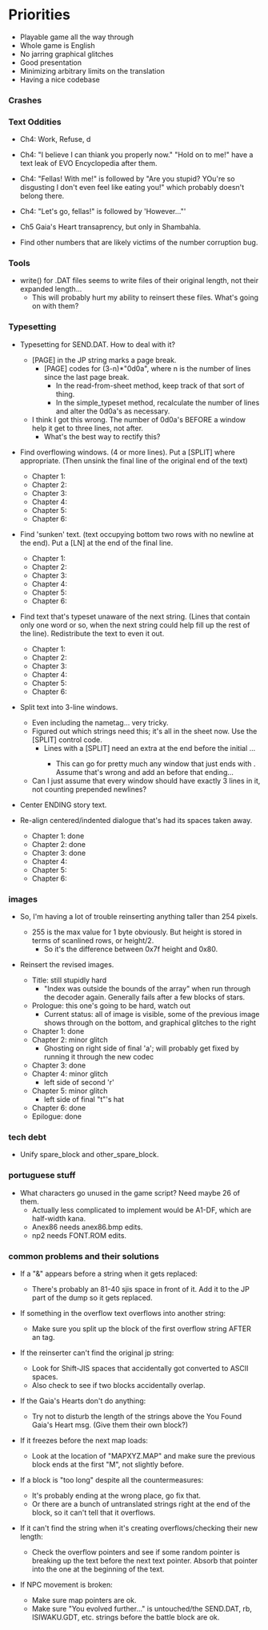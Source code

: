 # Priorities
* Playable game all the way through
* Whole game is English
* No jarring graphical glitches
* Good presentation
* Minimizing arbitrary limits on the translation
* Having a nice codebase

### Crashes

### Text Oddities
* Ch4: Work, Refuse, d
* Ch4: "I believe I can thiank you properly now." "Hold on to me!" have a text leak of EVO Encyclopedia after them.
* Ch4: "Fellas! With me!" is followed by "Are you stupid? YOu're so disgusting I don't even feel like eating you!" which probably doesn't belong there.
* Ch4: "Let's go, fellas!" is followed by 'However..."'

* Ch5 Gaia's Heart transaprency, but only in Shambahla.

* Find other numbers that are likely victims of the number corruption bug.

### Tools
* write() for .DAT files seems to write files of their original length, not their expanded length...
    * This will probably hurt my ability to reinsert these files. What's going on with them?

### Typesetting
* Typesetting for SEND.DAT. How to deal with it?
    * [PAGE] in the JP string marks a page break.
        * [PAGE] codes for (3-n)*"0d0a", where n is the number of lines since the last page break.
            * In the read-from-sheet method, keep track of that sort of thing.
            * In the simple_typeset method, recalculate the number of lines and alter the 0d0a's as necessary.
    * I think I got this wrong. The number of 0d0a's BEFORE a window help it get to three lines, not after.
        * What's the best way to rectify this?

* Find overflowing windows. (4 or more lines). Put a [SPLIT] where appropriate. (Then unsink the final line of the original end of the text)
    * Chapter 1:
    * Chapter 2:
    * Chapter 3:
    * Chapter 4:
    * Chapter 5:
    * Chapter 6:

* Find 'sunken' text. (text occupying bottom two rows with no newline at the end). Put a [LN] at the end of the final line.
    * Chapter 1:
    * Chapter 2:
    * Chapter 3:
    * Chapter 4:
    * Chapter 5:
    * Chapter 6:

* Find text that's typeset unaware of the next string. (Lines that contain only one word or so, when the next string could help fill up the rest of the line). Redistribute the text to even it out.
    * Chapter 1:
    * Chapter 2:
    * Chapter 3:
    * Chapter 4:
    * Chapter 5:
    * Chapter 6:

* Split text into 3-line windows.
    * Even including the nametag... very tricky.
    * Figured out which strings need this; it's all in the sheet now. Use the [SPLIT] control code.
        * Lines with a [SPLIT] need an extra <LN> at the end before the initial <WAIT>...
            * This can go for pretty much any window that just ends with <WAIT><END>.  Assume that's wrong and add an <LN> before that ending...
    * Can I just assume that every window should have exactly 3 lines in it, not counting prepended newlines?

* Center ENDING story text.

* Re-align centered/indented dialogue that's had its spaces taken away.
    * Chapter 1: done
    * Chapter 2: done
    * Chapter 3: done
    * Chapter 4:
    * Chapter 5:
    * Chapter 6:

### images
* So, I'm having a lot of trouble reinserting anything taller than 254 pixels.
    * 255 is the max value for 1 byte obviously. But height is stored in terms of scanlined rows, or height/2.
        * So it's the difference between 0x7f height and 0x80.

* Reinsert the revised images.
    * Title: still stupidly hard
        * "Index was outside the bounds of the array" when run through the decoder again. Generally fails after a few blocks of stars.
    * Prologue: this one's going to be hard, watch out
        * Current status: all of image is visible, some of the previous image shows through on the bottom, and graphical glitches to the right
    * Chapter 1: done
    * Chapter 2: minor glitch
        * Ghosting on right side of final 'a'; will probably get fixed by running it through the new codec
    * Chapter 3: done
    * Chapter 4: minor glitch
        * left side of second 'r'
    * Chapter 5: minor glitch
        * left side of final "t"'s hat
    * Chapter 6: done
    * Epilogue:  done

### tech debt
* Unify spare_block and other_spare_block.

### portuguese stuff
* What characters go unused in the game script? Need maybe 26 of them.
    * Actually less complicated to implement would be A1-DF, which are half-width kana.
    * Anex86 needs anex86.bmp edits.
    * np2 needs FONT.ROM edits.

### common problems and their solutions
* If a "&" appears before a string when it gets replaced:
    * There's probably an 81-40 sjis space in front of it. Add it to the JP part of the dump so it gets replaced.

* If something in the overflow text overflows into another string:
    * Make sure you split up the block of the first overflow string AFTER an <END> tag.

* If the reinserter can't find the original jp string:
    * Look for Shift-JIS spaces that accidentally got converted to ASCII spaces.
    * Also check to see if two blocks accidentally overlap.

* If the Gaia's Hearts don't do anything:
    * Try not to disturb the length of the strings above the You Found Gaia's Heart msg. (Give them their own block?)

* If it freezes before the next map loads:
    * Look at the location of "MAPXYZ.MAP" and make sure the previous block ends at the first "M", not slightly before.

* If a block is "too long" despite all the countermeasures:
    * It's probably ending at the wrong place, go fix that.
    * Or there are a bunch of untranslated strings right at the end of the block, so it can't tell that it overflows.

* If it can't find the string when it's creating overflows/checking their new length:
    * Check the overflow pointers and see if some random pointer is breaking up the text before the next text pointer. Absorb that pointer into the one at the beginning of the text.

* If NPC movement is broken:
    * Make sure map pointers are ok.
    * Make sure "You evolved further..." is untouched/the SEND.DAT, rb, ISIWAKU.GDT, etc. strings before the battle block are ok.